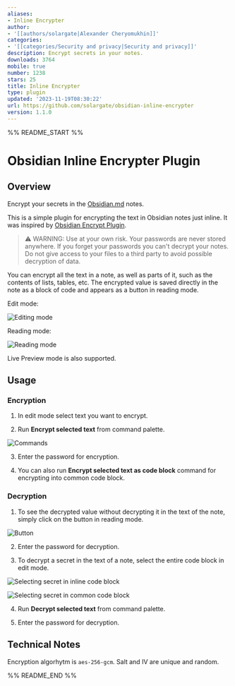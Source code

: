 ```yaml
---
aliases:
- Inline Encrypter
author:
- '[[authors/solargate|Alexander Cheryomukhin]]'
categories:
- '[[categories/Security and privacy|Security and privacy]]'
description: Encrypt secrets in your notes.
downloads: 3764
mobile: true
number: 1238
stars: 25
title: Inline Encrypter
type: plugin
updated: '2023-11-19T08:30:22'
url: https://github.com/solargate/obsidian-inline-encrypter
version: 1.1.0
---
```


%% README_START %%

# Obsidian Inline Encrypter Plugin

## Overview

Encrypt your secrets in the [Obsidian.md](https://obsidian.md/) notes.

This is a simple plugin for encrypting the text in Obsidian notes just inline. It was inspired by [Obsidian Encrypt Plugin](https://github.com/meld-cp/obsidian-encrypt).

> ⚠️ WARNING: Use at your own risk. Your passwords are never stored anywhere. If you forget your passwords you can't decrypt your notes. Do not give access to your files to a third party to avoid possible decryption of data.

You can encrypt all the text in a note, as well as parts of it, such as the contents of lists, tables, etc. The encrypted value is saved directly in the note as a block of code and appears as a button in reading mode.

Edit mode:

![Editing mode](https://raw.githubusercontent.com/solargate/obsidian-inline-encrypter/HEAD/docs/images/screen_01_edit.png)

Reading mode:

![Reading mode](https://raw.githubusercontent.com/solargate/obsidian-inline-encrypter/HEAD/docs/images/screen_02_read.png)

Live Preview mode is also supported.

## Usage

### Encryption

1. In edit mode select text you want to encrypt.

2. Run **Encrypt selected text** from command palette.

![Commands](https://raw.githubusercontent.com/solargate/obsidian-inline-encrypter/HEAD/docs/images/screen_03_command.png)

3. Enter the password for encryption.

4. You can also run **Encrypt selected text as code block** command for encrypting into common code block.

### Decryption

1. To see the decrypted value without decrypting it in the text of the note, simply click on the button in reading mode.

![Button](https://raw.githubusercontent.com/solargate/obsidian-inline-encrypter/HEAD/docs/images/screen_04_button.png)

2. Enter the password for decryption.

3. To decrypt a secret in the text of a note, select the entire code block in edit mode.

![Selecting secret in inline code block](https://raw.githubusercontent.com/solargate/obsidian-inline-encrypter/HEAD/docs/images/screen_05_secret_select.png)

![Selecting secret in common code block](https://raw.githubusercontent.com/solargate/obsidian-inline-encrypter/HEAD/docs/images/screen_06_secret_select_block.png)

4. Run **Decrypt selected text** from command palette.

5. Enter the password for decryption.

## Technical Notes

Encryption algorhytm is `aes-256-gcm`. Salt and IV are unique and random.


%% README_END %%